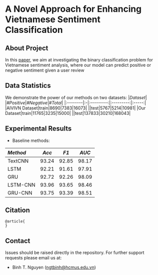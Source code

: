 
# A Novel Approach for Enhancing Vietnamese Sentiment Classification

## **About Project**
In this [paper](), we aim at investigating the binary classification problem for Vietnamese sentiment analysis, where our model can predict positive or negative sentiment given a user review

## **Data Statistics**
We demonstrate the power of our methods on two datasets:
|*Dataset*|  |*#Positive*|*#Negative*|*#Total*|
|:--------|:-|:---------:|:---------:|:-----:|
|AIVIVN Dataset|train|8690|7383|16073|
||test|5767|5214|10981|
|Our Dataset|train|11765|3235|15000|
||test|137833|30210|168043|

## **Experimental Results**
- Baseline methods:

|*Method*|*Acc*|*F1*|*AUC*|
|:-------|:---:|:--:|:---:|
|TextCNN|93.24|92.85|98.17|
|LSTM|92.21|91.61|97.91|
|GRU|92.72|92.26|98.09|
|LSTM-CNN|93.96|93.65|98.46|
|GRU-CNN|93.75|93.39|98.51|

## **Citation**
```
@article{
}
```

## **Contact**
Issues should be raised directly in the repository. For further support requests please email us at:
- Binh T. Nguyen (ngtbinh@hcmus.edu.vn)
